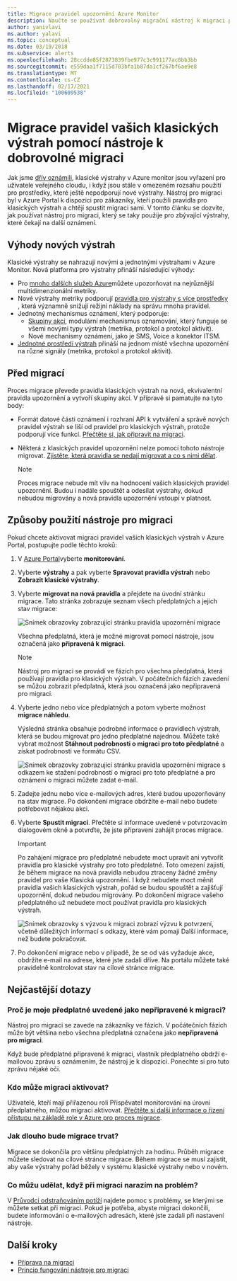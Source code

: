 ```yaml
---
title: Migrace pravidel upozornění Azure Monitor
description: Naučte se používat dobrovolný migrační nástroj k migraci pravidel vašich klasických výstrah.
author: yanivlavi
ms.author: yalavi
ms.topic: conceptual
ms.date: 03/19/2018
ms.subservice: alerts
ms.openlocfilehash: 28ccdde85f2873839fbe977c3c991177ac8bb3bb
ms.sourcegitcommit: e559daa1f7115d703bfa1b87da1cf267bf6ae9e8
ms.translationtype: MT
ms.contentlocale: cs-CZ
ms.lasthandoff: 02/17/2021
ms.locfileid: "100609538"
---
```

# <a name="use-the-voluntary-migration-tool-to-migrate-your-classic-alert-rules"></a>Migrace pravidel vašich klasických výstrah pomocí nástroje k dobrovolné migraci

Jak jsme [dřív oznámili](../platform/monitoring-classic-retirement.md), klasické výstrahy v Azure monitor jsou vyřazení pro uživatele veřejného cloudu, i když jsou stále v omezeném rozsahu použití pro prostředky, které ještě nepodporují nové výstrahy. Nástroj pro migraci byl v Azure Portal k dispozici pro zákazníky, kteří použili pravidla pro klasických výstrah a chtějí spustit migraci sami. V tomto článku se dozvíte, jak používat nástroj pro migraci, který se taky použije pro zbývající výstrahy, které čekají na další oznámení.

## <a name="benefits-of-new-alerts"></a>Výhody nových výstrah

Klasické výstrahy se nahrazují novými a jednotnými výstrahami v Azure Monitor. Nová platforma pro výstrahy přináší následující výhody:

- Pro [mnoho dalších služeb Azure](alerts-metric-near-real-time.md#metrics-and-dimensions-supported)můžete upozorňovat na nejrůznější multidimenzionální metriky.
- Nové výstrahy metriky podporují [pravidla pro výstrahy s více prostředky](alerts-metric-overview.md#monitoring-at-scale-using-metric-alerts-in-azure-monitor) , která významně snižují režijní náklady na správu mnoha pravidel.
- Jednotný mechanismus oznámení, který podporuje:
  - [Skupiny akcí](../platform/action-groups.md), modulární mechanismus oznamování, který funguje se všemi novými typy výstrah (metrika, protokol a protokol aktivit).
  - Nové mechanismy oznámení, jako je SMS, Voice a konektor ITSM.
- [Jednotné prostředí výstrah](../platform/alerts-overview.md) přináší na jednom místě všechna upozornění na různé signály (metrika, protokol a protokol aktivit).

## <a name="before-you-migrate"></a>Před migrací

Proces migrace převede pravidla klasických výstrah na nová, ekvivalentní pravidla upozornění a vytvoří skupiny akcí. V přípravě si pamatujte na tyto body:

- Formát datové části oznámení i rozhraní API k vytváření a správě nových pravidel výstrah se liší od pravidel pro klasických výstrah, protože podporují více funkcí. [Přečtěte si, jak připravit na migraci](alerts-prepare-migration.md).

- Některá z klasických pravidel upozornění nelze pomocí tohoto nástroje migrovat. [Zjistěte, která pravidla se nedají migrovat a co s nimi dělat](alerts-understand-migration.md#manually-migrating-classic-alerts-to-newer-alerts).

    > [!NOTE]
    > Proces migrace nebude mít vliv na hodnocení vašich klasických pravidel upozornění. Budou i nadále spouštět a odesílat výstrahy, dokud nebudou migrovány a nová pravidla upozornění vstoupí v platnost.

## <a name="how-to-use-the-migration-tool"></a>Způsoby použití nástroje pro migraci

Pokud chcete aktivovat migraci pravidel vašich klasických výstrah v Azure Portal, postupujte podle těchto kroků:

1. V [Azure Portal](https://portal.azure.com)vyberte **monitorování**.

1. Vyberte **výstrahy** a pak vyberte **Spravovat pravidla výstrah** nebo **Zobrazit klasické výstrahy**.

1. Vyberte **migrovat na nová pravidla** a přejdete na úvodní stránku migrace. Tato stránka zobrazuje seznam všech předplatných a jejich stav migrace:

    ![Snímek obrazovky zobrazující stránku pravidla upozornění migrace](media/alerts-using-migration-tool/migration-landing.png "Migrace pravidel")

    Všechna předplatná, která je možné migrovat pomocí nástroje, jsou označená jako **připravená k migraci**.

    > [!NOTE]
    > Nástroj pro migraci se provádí ve fázích pro všechna předplatná, která používají pravidla pro klasických výstrah. V počátečních fázích zavedení se můžou zobrazit předplatná, která jsou označená jako nepřipravená pro migraci.

1. Vyberte jedno nebo více předplatných a potom vyberte možnost **migrace náhledu**.

    Výsledná stránka obsahuje podrobné informace o pravidlech výstrah, která se budou migrovat pro jedno předplatné najednou. Můžete také vybrat možnost **Stáhnout podrobnosti o migraci pro toto předplatné** a získat podrobnosti ve formátu CSV.

    ![Snímek obrazovky zobrazující stránku pravidla upozornění migrace s odkazem ke stažení podrobností o migraci pro toto předplatné a pro oznámení o migraci můžete zadat e-mail.](media/alerts-using-migration-tool/migration-preview.png "Náhled migrace")

1. Zadejte jednu nebo více e-mailových adres, které budou upozorňovány na stav migrace. Po dokončení migrace obdržíte e-mail nebo budete potřebovat nějakou akci.

1. Vyberte **Spustit migraci**. Přečtěte si informace uvedené v potvrzovacím dialogovém okně a potvrďte, že jste připraveni zahájit proces migrace.

    > [!IMPORTANT]
    > Po zahájení migrace pro předplatné nebudete moct upravit ani vytvořit pravidla pro klasické výstrahy pro toto předplatné. Toto omezení zajistí, že během migrace na nová pravidla nebudou ztraceny žádné změny pravidel pro vaše Klasická upozornění. I když nebudete moct měnit pravidla vašich klasických výstrah, pořád se budou spouštět a zajišťují upozornění, dokud nebudou migrovány. Po dokončení migrace vašeho předplatného už nebudete moct používat pravidla pro klasických výstrah.

    ![Snímek obrazovky s výzvou k migraci zobrazí výzvu k potvrzení, včetně důležitých informací s odkazy, které vám pomají Další informace, než budete pokračovat.](media/alerts-using-migration-tool/migration-confirm.png "Potvrdit spuštění migrace")

1. Po dokončení migrace nebo v případě, že se od vás vyžaduje akce, obdržíte e-mail na adrese, které jste zadali dříve. Na portálu můžete také pravidelně kontrolovat stav na cílové stránce migrace.

## <a name="frequently-asked-questions"></a>Nejčastější dotazy

### <a name="why-is-my-subscription-listed-as-not-ready-for-migration"></a>Proč je moje předplatné uvedené jako nepřipravené k migraci?

Nástroj pro migraci se zavede na zákazníky ve fázích. V počátečních fázích může být většina nebo všechna předplatná označena jako **nepřipravená pro migraci**. 

Když bude předplatné připravené k migraci, vlastník předplatného obdrží e-mailovou zprávu s oznámením, že nástroj je k dispozici. Ponechte si pro tuto zprávu nějaké oči.

### <a name="who-can-trigger-the-migration"></a>Kdo může migraci aktivovat?

Uživatelé, kteří mají přiřazenou roli Přispěvatel monitorování na úrovni předplatného, můžou migraci aktivovat. [Přečtěte si další informace o řízení přístupu na základě role v Azure pro proces migrace](alerts-understand-migration.md#who-can-trigger-the-migration).

### <a name="how-long-will-the-migration-take"></a>Jak dlouho bude migrace trvat?

Migrace se dokončila pro většinu předplatných za hodinu. Průběh migrace můžete sledovat na cílové stránce migrace. Během migrace se musí zajistit, aby vaše výstrahy pořád běžely v systému klasické výstrahy nebo v novém.

### <a name="what-can-i-do-if-i-run-into-a-problem-during-migration"></a>Co můžu udělat, když při migraci narazím na problém?

V [Průvodci odstraňováním potíží](alerts-understand-migration.md#common-problems-and-remedies) najdete pomoc s problémy, se kterými se můžete setkat při migraci. Pokud je potřeba, abyste migraci dokončili, budete informováni o e-mailových adresách, které jste zadali při nastavení nástroje.

## <a name="next-steps"></a>Další kroky

- [Příprava na migraci](alerts-prepare-migration.md)
- [Princip fungování nástroje pro migraci](alerts-understand-migration.md)
